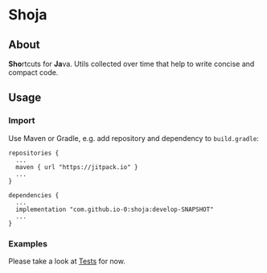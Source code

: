 # Shoja

## About
**Sho**rtcuts for **Ja**va. Utils collected over time that help to write concise and compact code.

## Usage
### Import
Use Maven or Gradle, e.g. add repository and dependency to `build.gradle`:
```Gradle
repositories {
  ...
  maven { url "https://jitpack.io" }
  ...
}
```
```Gradle
dependencies {
  ...
  implementation "com.github.io-0:shoja:develop-SNAPSHOT"
  ...
}
```
### Examples
Please take a look at [Tests](./src/test/java/net/io_0/shoja/JavaShortcutsTest.java) for now.